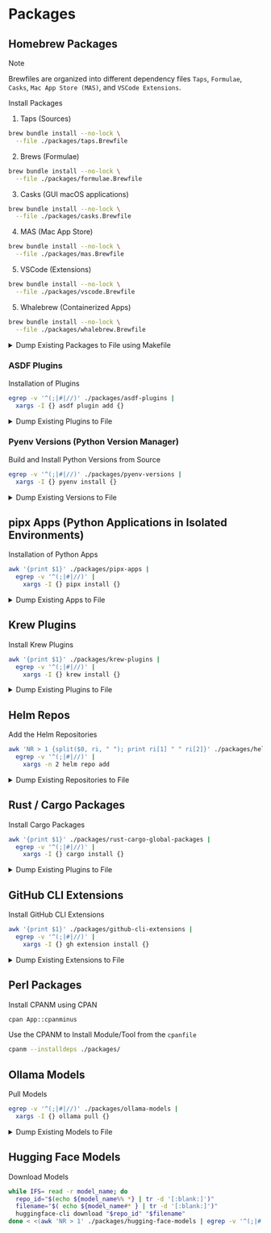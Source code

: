 # Packages

## Homebrew Packages

> [!NOTE]
> Brewfiles are organized into different dependency files `Taps`, `Formulae`, `Casks`, `Mac App Store (MAS)`, and `VSCode Extensions`.

Install Packages

1. Taps (Sources)

```bash
brew bundle install --no-lock \
  --file ./packages/taps.Brewfile
```

2. Brews (Formulae)

```bash
brew bundle install --no-lock \
  --file ./packages/formulae.Brewfile
```

3. Casks (GUI macOS applications)

```bash
brew bundle install --no-lock \
  --file ./packages/casks.Brewfile
```

4. MAS (Mac App Store)

```bash
brew bundle install --no-lock \
  --file ./packages/mas.Brewfile
```

5. VSCode (Extensions)

```bash
brew bundle install --no-lock \
  --file ./packages/vscode.Brewfile
```

5. Whalebrew (Containerized Apps)

```bash
brew bundle install --no-lock \
  --file ./packages/whalebrew.Brewfile
```

<details>
  <summary>Dump Existing Packages to File using Makefile</summary>

```bash
# Brew Formulae
brew bundle dump --no-lock --describe --force --file ./packages/formulae.Brewfile --brews

# Brew Casks
brew bundle dump --no-lock --describe --force --file ./packages/casks.Brewfile --casks

# Brew Taps
brew bundle dump --no-lock --describe --force --file ./packages/taps.Brewfile --taps

# Brew MAS
brew bundle dump --no-lock --describe --force --file ./packages/mas.Brewfile --mas

# Brew VSCode
brew bundle dump --no-lock --describe --force --file ./packages/vscode.Brewfile --vscode

# Brew Whalebrew
brew bundle dump --no-lock --describe --force --file ./packages/whalebrew.Brewfile --whalebrew

# Specific Brew Dependency Dumps
make brewfile-taps
make brewfile-formulae
make brewfile-casks
make brewfile-mas
make brewfile-vscode
make brewfile-whalebrew

# Makefile
# All Brew Dependency
make brewfile
```

</details>

### ASDF Plugins

Installation of Plugins

```bash
egrep -v '^(;|#|//)' ./packages/asdf-plugins |
  xargs -I {} asdf plugin add {}
```

<details>
  <summary>Dump Existing Plugins to File</summary>

```bash
asdf plugin list > ./packages/asdf-plugins

# Makefile
make asdf
```

</details>

### Pyenv Versions (Python Version Manager)

Build and Install Python Versions from Source

```bash
egrep -v '^(;|#|//)' ./packages/pyenv-versions |
  xargs -I {} pyenv install {}
```

<details>
  <summary>Dump Existing Versions to File</summary>

```bash
pyenv versions --bare --skip-aliases --skip-envs > ./packages/pyenv-versions

# Makefile
make pyenv
```

</details>

## pipx Apps (Python Applications in Isolated Environments)

Installation of Python Apps

```bash
awk '{print $1}' ./packages/pipx-apps |
  egrep -v '^(;|#|//)' |
    xargs -I {} pipx install {}
```

<details>
  <summary>Dump Existing Apps to File</summary>

```bash
pipx list --short > ./packages/pipx-apps

# Makefile
make pipx
```

</details>

## Krew Plugins

Install Krew Plugins

```bash
awk '{print $1}' ./packages/krew-plugins |
  egrep -v '^(;|#|//)' |
    xargs -I {} krew install {}
```

<details>
  <summary>Dump Existing Plugins to File</summary>

```bash
krew list > ./packages/krew-plugins

# Makefile
make krew
```

</details>

## Helm Repos

Add the Helm Repositories

```bash
awk 'NR > 1 {split($0, ri, " "); print ri[1] " " ri[2]}' ./packages/helm-repos |
  egrep -v '^(;|#|//)' |
    xargs -n 2 helm repo add
```

<details>
  <summary>Dump Existing Repositories to File</summary>

```bash
helm repo list > ./packages/helm-repos

# Makefile
make helm
```

</details>

## Rust / Cargo Packages

Install Cargo Packages

```bash
awk '{print $1}' ./packages/rust-cargo-global-packages |
  egrep -v '^(;|#|//)' |
    xargs -I {} cargo install {}
```

<details>
  <summary>Dump Existing Plugins to File</summary>

```bash
cat ~/.cargo/.crates2.json | jq -r '.installs | keys[] | split(" ")[0]' > ./packages/rust-cargo-global-packages

# Makefile
make rust-cargo
```

</details>

## GitHub CLI Extensions

Install GitHub CLI Extensions

```bash
awk '{print $1}' ./packages/github-cli-extensions |
  egrep -v '^(;|#|//)' |
    xargs -I {} gh extension install {}
```

<details>
  <summary>Dump Existing Extensions to File</summary>

```bash
gh extension list | awk -F'\t' '{print $2}' > $(PACKAGES)/github-cli-extensions

# Makefile
make github-cli-extension
```

</details>

## Perl Packages

Install CPANM using CPAN

```bash
cpan App::cpanminus
```

Use the CPANM to Install Module/Tool from the `cpanfile`

```bash
cpanm --installdeps ./packages/
```

## Ollama Models

Pull Models

```bash
egrep -v '^(;|#|//)' ./packages/ollama-models |
  xargs -I {} ollama pull {}
```

<details>
  <summary>Dump Existing Models to File</summary>

```bash
ollama list |
  awk 'NR > 1 { print $1 }' > ./packages/ollama-models

# Makefile
make ollama
```

</details>

## Hugging Face Models

Download Models

```bash
while IFS= read -r model_name; do
  repo_id="$(echo ${model_name%% *} | tr -d '[:blank:]')"
  filename="$( echo ${model_name#* } | tr -d '[:blank:]')"
  huggingface-cli download "$repo_id" "$filename"
done < <(awk 'NR > 1' ./packages/hugging-face-models | egrep -v '^(;|#|//)')
```
